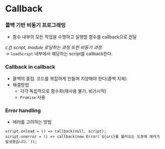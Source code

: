 # Callback

### 콜백 기반 비동기 프로그래밍
* 함수 내부의 모든 작업을 수행하고 실행할 함수를 callback으로 전달 <br>

*c.f) script, module 로딩하는 과정 또한 비동기 과정*<br>
→ `loadScript` 내부에서 해당하는 script를 callback한다.<br>

 
### Callback in callback

* 콜백의 중첩. 코드를 복잡하게 만들며 지양해야 한다(콜백 지옥)<br>
* 해결방법<br>
  - 각각 독립적으로 함수화(재사용 불가, 비가시적)<br>
  - `Promise` 사용<br>


### Error handling
* 에러를 고려하는 방법
```
script.onload = () => callback(null, script);
script.onerror = () => callback(new Error(`${src}를 불러오는 도중에 에러가 발생했습니다.`));
```
